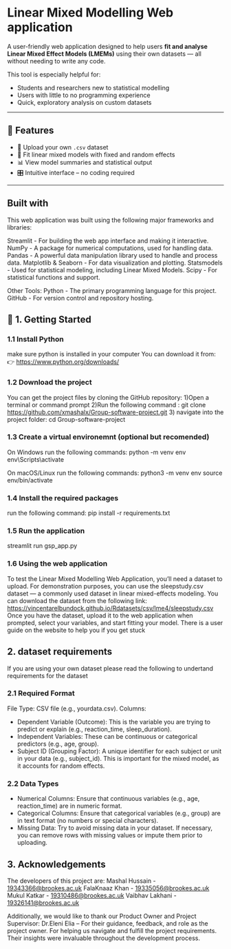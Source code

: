 # Linear Mixed Modelling Web application

A user-friendly web application designed to help users **fit and analyse Linear Mixed Effect Models (LMEMs)** using their own datasets — all without needing to write any code.

This tool is especially helpful for:
- Students and researchers new to statistical modelling
- Users with little to no programming experience
- Quick, exploratory analysis on custom datasets

---

## 🌟 Features

- 📁 Upload your own `.csv` dataset
- 🧮 Fit linear mixed models with fixed and random effects
- 📊 View model summaries and statistical output
- 🎛️ Intuitive interface – no coding required

---
## Built with 
This web application was built using the following major frameworks and libraries:

Streamlit - For building the web app interface and making it interactive.
NumPy - A package for numerical computations, used for handling data.
Pandas - A powerful data manipulation library used to handle and process data.
Matplotlib & Seaborn - For data visualization and plotting.
Statsmodels - Used for statistical modeling, including Linear Mixed Models.
Scipy - For statistical functions and support.

Other Tools:
Python - The primary programming language for this project.
GitHub - For version control and repository hosting.

## 🚀 1. Getting Started

### 1.1 Install Python 
make sure python is installed in your computer You can download it from:
👉 https://www.python.org/downloads/ 

### 1.2 Download the project 
You can get the project files by cloning the GitHub repository:
1)Open a terminal or command prompt
2)Run the following command : git clone https://github.com/xmashalx/Group-software-project.git
3) navigate into the project folder: cd Group-software-project

### 1.3 Create a virtual environemnt (optional but recomended)
On Windows
run the following commands:
python -m venv env
env\Scripts\activate

On macOS/Linux
run the following commands:
python3 -m venv env
source env/bin/activate

### 1.4 Install the required packages
run the following command: pip install -r requirements.txt

### 1.5 Run the application 
streamlit run gsp_app.py

### 1.6 Using the web application 
To test the Linear Mixed Modelling Web Application, you’ll need a dataset to upload. 
For demonstration purposes, you can use the sleepstudy.csv dataset — a commonly used dataset in linear mixed-effects modeling.
You can download the dataset from the following link: https://vincentarelbundock.github.io/Rdatasets/csv/lme4/sleepstudy.csv
Once you have the dataset, upload it to the web application when prompted, select your variables, and start fitting your model.
There is a user guide on the website to help you if you get stuck 


## 2. dataset requirements
If you are using your own dataset please read the following to undertand requirements for the dataset
### 2.1 Required Format 
File Type: CSV file (e.g., yourdata.csv).
Columns:
- Dependent Variable (Outcome): This is the variable you are trying to predict or explain (e.g., reaction_time, sleep_duration).
- Independent Variables: These can be continuous or categorical predictors (e.g., age, group).
- Subject ID (Grouping Factor): A unique identifier for each subject or unit in your data (e.g., subject_id). This is important for the mixed model, as it accounts for random effects.

### 2.2 Data Types
- Numerical Columns: Ensure that continuous variables (e.g., age, reaction_time) are in numeric format.
- Categorical Columns: Ensure that categorical variables (e.g., group) are in text format (no numbers or special characters).
- Missing Data: Try to avoid missing data in your dataset. If necessary, you can remove rows with missing values or impute them prior to uploading.

## 3. Acknowledgements 
The developers of this project are:
Mashal Hussain - 19343366@brookes.ac.uk
FalaKnaaz Khan - 19335056@brookes.ac.uk
Mukul Katkar - 19310486@brookes.ac.uk
Vaibhav Lakhani - 19326141@brookes.ac.uk

Additionally, we would like to thank our Product Owner and Project Supervisor:
Dr.Eleni Elia – For their guidance, feedback, and role as the project owner.
For helping us navigate and fulfill the project requirements. Their insights were invaluable throughout the development process.
